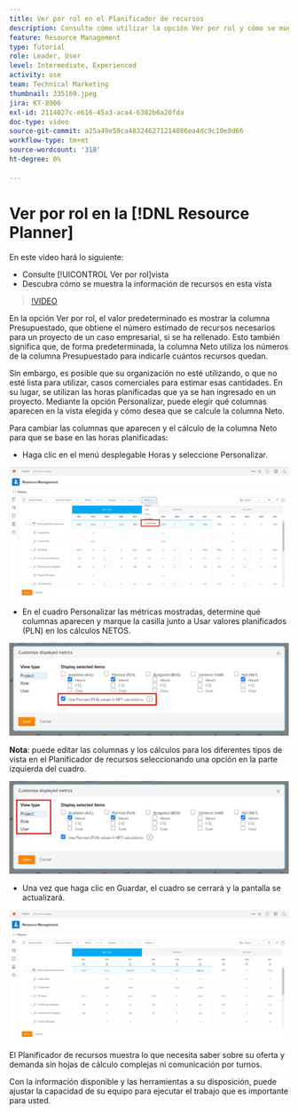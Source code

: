 ```yaml
---
title: Ver por rol en el Planificador de recursos
description: Consulte cómo utilizar la opción Ver por rol y cómo se muestra la información de recursos en esta vista.
feature: Resource Management
type: Tutorial
role: Leader, User
level: Intermediate, Experienced
activity: use
team: Technical Marketing
thumbnail: 335169.jpeg
jira: KT-8906
exl-id: 2114027c-e616-45a3-aca4-6382b6a20fda
doc-type: video
source-git-commit: a25a49e59ca483246271214886ea4dc9c10e8d66
workflow-type: tm+mt
source-wordcount: '318'
ht-degree: 0%

---
```


# Ver por rol en la [!DNL Resource Planner]

En este vídeo hará lo siguiente:

* Consulte [!UICONTROL Ver por rol]vista
* Descubra cómo se muestra la información de recursos en esta vista


>[!VIDEO](https://video.tv.adobe.com/v/335169/?quality=12&learn=on)

En la opción Ver por rol, el valor predeterminado es mostrar la columna Presupuestado, que obtiene el número estimado de recursos necesarios para un proyecto de un caso empresarial, si se ha rellenado. Esto también significa que, de forma predeterminada, la columna Neto utiliza los números de la columna Presupuestado para indicarle cuántos recursos quedan.

Sin embargo, es posible que su organización no esté utilizando, o que no esté lista para utilizar, casos comerciales para estimar esas cantidades. En su lugar, se utilizan las horas planificadas que ya se han ingresado en un proyecto. Mediante la opción Personalizar, puede elegir qué columnas aparecen en la vista elegida y cómo desea que se calcule la columna Neto.

Para cambiar las columnas que aparecen y el cálculo de la columna Neto para que se base en las horas planificadas:

* Haga clic en el menú desplegable Horas y seleccione Personalizar.

![Opción Personalizar en el menú desplegable](assets/NetHours01.png)

* En el cuadro Personalizar las métricas mostradas, determine qué columnas aparecen y marque la casilla junto a Usar valores planificados (PLN) en los cálculos NETOS.

![Utilizar valores planificados en la opción Cálculos de red](assets/NetHours02.png)

**Nota**: puede editar las columnas y los cálculos para los diferentes tipos de vista en el Planificador de recursos seleccionando una opción en la parte izquierda del cuadro.

![Ver opciones de tipo](assets/NetHours03.jpg)

* Una vez que haga clic en Guardar, el cuadro se cerrará y la pantalla se actualizará.

![Herramienta Planificador de recursos](assets/NetHours04.jpg)

El Planificador de recursos muestra lo que necesita saber sobre su oferta y demanda sin hojas de cálculo complejas ni comunicación por turnos.

Con la información disponible y las herramientas a su disposición, puede ajustar la capacidad de su equipo para ejecutar el trabajo que es importante para usted.
